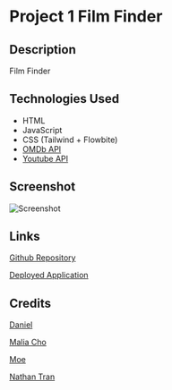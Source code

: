 # Project 1 Film Finder

## Description

Film Finder

## Technologies Used

* HTML
* JavaScript
* CSS (Tailwind + Flowbite)
* [OMDb API](https://www.omdbapi.com/)
* [Youtube API](https://developers.google.com/youtube/v3)

## Screenshot

![Screenshot]()

## Links

[Github Repository](https://github.com/maliacho/film-finder)

[Deployed Application](https://maliacho.github.io/film-finder)

## Credits

[Daniel]()

[Malia Cho](https://github.com/maliacho)

[Moe](https://github.com/moe-j22)

[Nathan Tran](https://github.com/n810tran)
